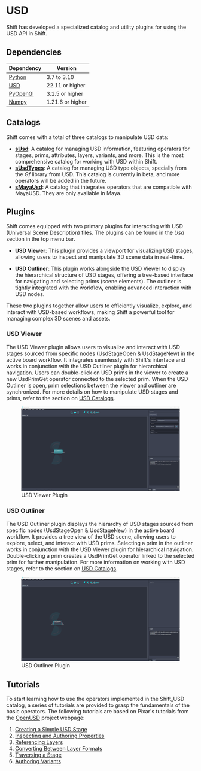 # USD

Shift has developed a specialized catalog and utility plugins for using the USD API in Shift. 

## Dependencies
| **Dependency**                                           | **Version**    |
| -------------------------------------------------------- | -------------- |
| [Python](https://www.python.org/download/releases/3.0/)  | 3.7 to 3.10    |
| [USD](https://pypi.org/project/usd-core/)                | 22.11 or higher  |
| [PyOpenGl](https://pypi.org/project/PyOpenGL/)           | 3.1.5 or higher  |
| [Numpy](https://numpy.org/news/#releases)                | 1.21.6 or higher |

## Catalogs

Shift comes with a total of three catalogs to manipulate USD data:

- [**sUsd**](susd.md): A catalog for managing USD information, featuring operators for stages, prims, attributes, layers, variants, and more. This is the most comprehensive catalog for working with USD within Shift.
- [**sUsdTypes**](susdtypes.md): A catalog for managing USD type objects, specially from the *Gf* library from USD. This catalog is currently in beta, and more operators will be added in the future.
- [**sMayaUsd**](smayausd.md): A catalog that integrates operators that are compatible with MayaUSD. They are only available in Maya.       

## Plugins

Shift comes equipped with two primary plugins for interacting with USD (Universal Scene Description) files. The plugins can be found in the *Usd* section in the top menu bar.

- **USD Viewer**: This plugin provides a viewport for visualizing USD stages, allowing users to inspect and manipulate 3D scene data in real-time.

- **USD Outliner**: This plugin works alongside the USD Viewer to display the hierarchical structure of USD stages, offering a tree-based interface for navigating and selecting prims (scene elements). The outliner is tightly integrated with the workflow, enabling advanced interaction with USD nodes.

These two plugins together allow users to efficiently visualize, explore, and interact with USD-based workflows, making Shift a powerful tool for managing complex 3D scenes and assets.

### USD Viewer

The USD Viewer plugin allows users to visualize and interact with USD stages sourced from specific nodes (UsdStageOpen & UsdStageNew) in the active board workflow. It integrates seamlessly with Shift's interface and works in conjunction with the USD Outliner plugin for hierarchical navigation. Users can double-click on USD prims in the viewer to create a new UsdPrimGet operator connected to the selected prim. When the USD Outliner is open, prim selections between the viewer and outliner are synchronized. For more details on how to manipulate USD stages and prims, refer to the section on [USD Catalogs](#catalogs).

<figure>
      <img src="images/usd_viewer_plugin.gif" alt="UI">
      <figcaption>USD Viewer Plugin</figcaption>
</figure>

### USD Outliner

The USD Outliner plugin displays the hierarchy of USD stages sourced from specific nodes (UsdStageOpen & UsdStageNew) in the active board workflow. It provides a tree view of the USD scene, allowing users to explore, select, and interact with USD prims. Selecting a prim in the outliner works in conjunction with the USD Viewer plugin for hierarchical navigation. Double-clicking a prim creates a UsdPrimGet operator linked to the selected prim for further manipulation. For more information on working with USD stages, refer to the section on [USD Catalogs](#catalogs).

<figure>
      <img src="images/usd_outliner_plugin.gif" alt="UI">
      <figcaption>USD Outliner Plugin</figcaption>
</figure>

<!-- 
### Examples
This section is reserved to an example video of how to use USD resources.
 -->

## Tutorials

To start learning how to use the operators implemented in the Shift_USD catalog, a series of tutorials are provided to grasp the fundamentals of the basic operators. The following tutorials are based on Pixar's tutorials from the [OpenUSD](https://openusd.org/release/tut_usd_tutorials.html) project webpage:

1. [Creating a Simple USD Stage](usd_tutorials/usd_tutorial_01.md)
2. [Inspecting and Authoring Properties](usd_tutorials/usd_tutorial_02.md)
3. [Referencing Layers](usd_tutorials/usd_tutorial_03.md)
4. [Converting Between Layer Formats](usd_tutorials/usd_tutorial_04.md)
5. [Traversing a Stage](usd_tutorials/usd_tutorial_05.md)
6. [Authoring Variants](usd_tutorials/usd_tutorial_06.md)
